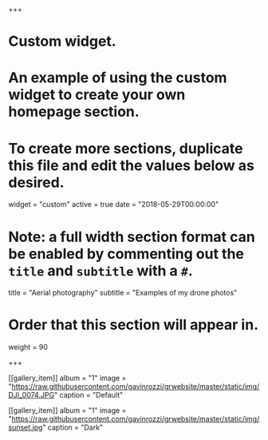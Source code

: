 +++
# Custom widget.
# An example of using the custom widget to create your own homepage section.
# To create more sections, duplicate this file and edit the values below as desired.
widget = "custom"
active = true
date = "2018-05-29T00:00:00"

# Note: a full width section format can be enabled by commenting out the `title` and `subtitle` with a `#`.
title = "Aerial photography"
subtitle = "Examples of my drone photos"

# Order that this section will appear in.
weight = 90

+++

[[gallery_item]]
album = "1"
image = "https://raw.githubusercontent.com/gavinrozzi/grwebsite/master/static/img/DJI_0074.JPG"
caption = "Default"

[[gallery_item]]
album = "1"
image = "https://raw.githubusercontent.com/gavinrozzi/grwebsite/master/static/img/sunset.jpg"
caption = "Dark"